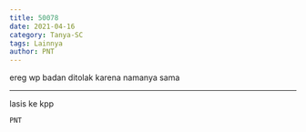 ```yaml
---
title: 50078
date: 2021-04-16
category: Tanya-SC
tags: Lainnya
author: PNT
---
```


ereg wp badan ditolak karena namanya sama

---

lasis ke kpp

`PNT`
